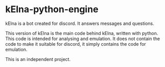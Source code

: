 # kElna-python-engine
kElna is a bot created for discord. It answers messages and questions.

This version of kElna is the main code behind kElna, written with python. This code is intended for analysing and emulation. It does not contain the code to make it suitable for discord, it simply contains the code for emulation.

This is an independent project.

